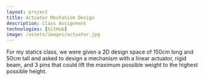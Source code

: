 ```yaml
---
layout: project
title: Actuator Mechanism Design
description: Class Assignment
technologies: [GitHub]
image: /assets/images/actuator.jpg
---
```


For my statics class, we were given a 2D design space of 150cm long and 50cm tall and asked to design a mechanism with a linear actuator, rigid beam, and 3 pins that could lift the maximum possible weight to the highest possible height.
